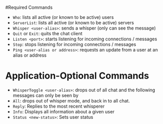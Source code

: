 #Required Commands

 - `Who`: lists all active (or known to be active) users
 - `ServerList`: lists all active (or known to be active) servers
 - `Whisper <user-alias>`: sends a whisper (only <user-alias> can see the message)
 - `Quit` or `Exit`: quits the chat client
 - `Listen <port>`: starts listening for incoming connections / messages
 - `Stop`: stops listening for incoming connections / messages
 - `Ping <user-alias or address>`: requests an update from a user at an alias or address
 
# Application-Optional Commands
 - `WhisperToggle <user-alias>`: drops out of all chat and the following messages can only be seen by <user-alias>
 - `All`: drops out of whisper mode, and back in to all chat.
 - `Reply`: Replies to the most recent whisperer
 - `Info`: Displays all information about a given user
 - `Status <new-status>`: Sets user status

